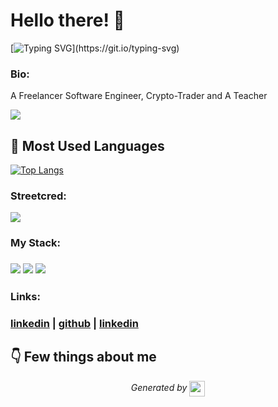
# Hello there! 👋

[![Typing SVG](https://readme-typing-svg.demolab.com/?lines=Hello+there👋!;My+name+is+Nwamini+Emmanuel!;Motivated,Passionate,Fast-learner!;Fullstack+Software-Engineer.)](https://git.io/typing-svg)

### Bio:

A Freelancer Software Engineer, Crypto-Trader and A Teacher

![](https://github-readme-stats.vercel.app/api?username=Youngemmy5956&theme=dark&hide_border=false&include_all_commits=false&count_private=false)<br/>
            
## 🚀 Most Used Languages
<!-- Add your most used languages using GitHub Readme Stats -->
[![Top Langs](https://github-readme-stats.vercel.app/api/top-langs/?username=YOUNGEMMY5956&layout=compact&theme=radical)](https://github.com/YOUNGEMMY5956)
### Streetcred:

<a href="https://www.tublian.com/profile/Youngemmy5956?ss=true"><img src="https://t74hnvwwsd.execute-api.us-east-1.amazonaws.com/dev/ft/profile/streetcred/badge/Youngemmy5956?type=without_score"></a>

### My Stack:

### <img src="https://t74hnvwwsd.execute-api.us-east-1.amazonaws.com/dev/ft/profile/streetcred/github/tag/JavaScript"/> <img src="https://t74hnvwwsd.execute-api.us-east-1.amazonaws.com/dev/ft/profile/streetcred/github/tag/Frontend"/> <img src="https://t74hnvwwsd.execute-api.us-east-1.amazonaws.com/dev/ft/profile/streetcred/github/tag/Backend"/>

### 

### 

### Links:

### <a href="https://www.linkedin.com/in/emmanuel-godwin-a21081215/">linkedin</a> | <a href="https://www.github.com/Youngemmy5956">github</a> | <a href="">linkedin</a>

## 👇 Few things about me


<div>

            
</div>




<p align="center">
<i>Generated by <a href="https://www.tublian.com/"><img src="https://tublian-newsletter-assets.s3.amazonaws.com/just-logo.png" width="25" style="vertical-align: middle"/></i>
</p>
